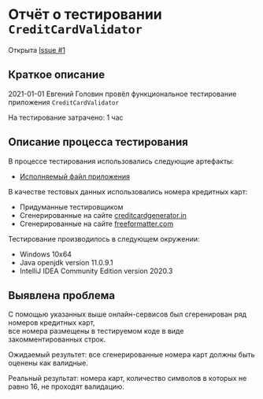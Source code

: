 # Отчёт о тестировании `CreditCardValidator` 

Открыта [Issue #1](https://github.com/edgolovin/javaqa_1-2_CreditCardValidator/issues/1)

## Краткое описание

2021-01-01 Евгений Головин провёл функциональное тестирование приложения `CreditCardValidator`

На тестирование затрачено: 1 час

## Описание процесса тестирования

В процессе тестирования использовались следующие артефакты:
* [Исполняемый файл приложения](src/Main.java)


В качестве тестовых данных использовались номера кредитных карт:
* Придуманные тестировщиком
* Сгенерированные на сайте [creditcardgenerator.in](https://creditcardgenerator.in/)
* Сгенерированные на сайте [freeformatter.com](https://www.freeformatter.com/credit-card-number-generator-validator.html)

Тестирование производилось в следующем окружении:
* Windows 10x64
* Java openjdk version 11.0.9.1
* IntelliJ IDEA Community Edition version 2020.3

## Выявлена проблема
С помощью указанных выше онлайн-сервисов был сгеренирован ряд номеров кредитных карт,\
все номера размещены в тестируемом коде в виде закомментированных строк.

Ожидаемый результет: все сгенерированные номера карт должны быть оценены как валидные.

Реальный результат: номера карт, количество символов в которых не равно 16, не проходят валидацию.
